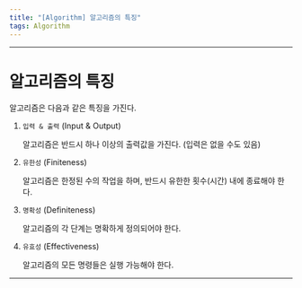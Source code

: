 ```yaml
---
title: "[Algorithm] 알고리즘의 특징"
tags: Algorithm
---
```








---





# 알고리즘의 특징

알고리즘은 다음과 같은 특징을 가진다.

1. `입력 & 출력` (Input & Output)

   알고리즘은 반드시 하나 이상의 출력값을 가진다. (입력은 없을 수도 있음)

1. `유한성` (Finiteness)

   알고리즘은 한정된 수의 작업을 하며, 반드시 유한한 횟수(시간) 내에 종료해야 한다.

1. `명확성` (Definiteness)

   알고리즘의 각 단계는 명확하게 정의되어야 한다.

1. `유효성` (Effectiveness)

   알고리즘의 모든 명령들은 실행 가능해야 한다.

---

